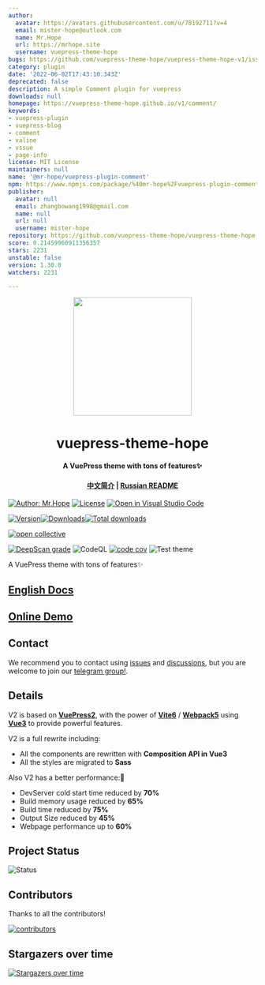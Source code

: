 ```yaml
---
author:
  avatar: https://avatars.githubusercontent.com/u/78192711?v=4
  email: mister-hope@outlook.com
  name: Mr.Hope
  url: https://mrhope.site
  username: vuepress-theme-hope
bugs: https://github.com/vuepress-theme-hope/vuepress-theme-hope-v1/issues
category: plugin
date: '2022-06-02T17:43:10.343Z'
deprecated: false
description: A simple Comment plugin for vuepress
downloads: null
homepage: https://vuepress-theme-hope.github.io/v1/comment/
keywords:
- vuepress-plugin
- vuepress-blog
- comment
- valine
- vssue
- page-info
license: MIT License
maintainers: null
name: '@mr-hope/vuepress-plugin-comment'
npm: https://www.npmjs.com/package/%40mr-hope%2Fvuepress-plugin-comment
publisher:
  avatar: null
  email: zhangbowang1998@gmail.com
  name: null
  url: null
  username: mister-hope
repository: https://github.com/vuepress-theme-hope/vuepress-theme-hope
score: 0.21459960911356357
stars: 2231
unstable: false
version: 1.30.0
watchers: 2231

---
```


<!-- markdownlint-disable -->
<p align="center">
  <img width="240" src="https://theme-hope-assets.vuejs.press/logo.svg" style="text-align: center;">
</p>
<h1 align="center">vuepress-theme-hope</h1>
<h4 align="center">A VuePress theme with tons of features✨</h4>

<h4 align="center">

[中文简介](README-zh.md) | [Russian README](https://github.com/vuepress-theme-hope/theme-ru-docs)

</h4>

[![Author: Mr.Hope](https://img.shields.io/badge/Author-Mr.Hope-blue.svg?style=for-the-badge)](https://mister-hope.com)
[![License](https://img.shields.io/npm/l/vuepress-theme-hope.svg?style=for-the-badge)](https://github.com/vuepress-theme-hope/vuepress-theme-hope/blob/main/LICENSE)
[![Open in Visual Studio Code](https://img.shields.io/badge/-open%20in%20vscode-blue?style=for-the-badge&logo=visualstudiocode)](https://open.vscode.dev/vuepress-theme-hope/vuepress-theme-hope)

<!-- markdownlint-restore -->

[![Version](https://img.shields.io/npm/v/vuepress-theme-hope.svg?style=flat-square&logo=npm)![Downloads](https://img.shields.io/npm/dm/vuepress-theme-hope.svg?style=flat-square&logo=npm)![Total downloads](https://img.shields.io/npm/dt/vuepress-theme-hope?style=flat-square&logo=npm)](https://www.npmjs.com/package/vuepress-theme-hope)

[![open collective](https://opencollective.com/vuepress-theme-hope/tiers/badge.svg)](https://opencollective.com/vuepress-theme-hope)

[![DeepScan grade](https://deepscan.io/api/teams/9792/projects/17544/branches/405512/badge/grade.svg)](https://deepscan.io/dashboard#view=project&tid=9792&pid=17544&bid=405512)
![CodeQL](https://github.com/vuepress-theme-hope/vuepress-theme-hope/actions/workflows/codeql-analysis.yml/badge.svg)
[![code cov](https://codecov.io/gh/vuepress-theme-hope/vuepress-theme-hope/branch/main/graph/badge.svg?token=TNYMbGlxQ9)](https://codecov.io/gh/vuepress-theme-hope/vuepress-theme-hope)
![Test theme](https://github.com/vuepress-theme-hope/vuepress-theme-hope/actions/workflows/main.yml/badge.svg)

A VuePress theme with tons of features✨

## [English Docs](https://theme-hope.vuejs.press/)

## [Online Demo](https://stackblitz.com/fork/vuepress-theme-hope)

## Contact

We recommend you to contact using [issues](https://github.com/vuepress-theme-hope/vuepress-theme-hope/issues) and [discussions](https://github.com/vuepress-theme-hope/vuepress-theme-hope/discussions), but you are welcome to join our [telegram group!](https://t.me/vuepressthemehope).

## Details

V2 is based on [**VuePress2**](https://vuejs.press), with the power of [**Vite6**](https://vite.dev) / [**Webpack5**](https://webpack.js.org) using [**Vue3**](https://vuejs.org) to provide powerful features.

V2 is a full rewrite including:

- All the components are rewritten with **Composition API in Vue3**
- All the styles are migrated to **Sass**

Also V2 has a better performance:🚀

- DevServer cold start time reduced by **70%**
- Build memory usage reduced by **65%**
- Build time reduced by **75%**
- Output Size reduced by **45%**
- Webpage performance up to **60%**

## Project Status

![Status](https://repobeats.axiom.co/api/embed/1164cd0962fe9e8ce7fd3785cb28c79adecf8a26.svg)

## Contributors

Thanks to all the contributors!

[![contributors](https://contrib.rocks/image?repo=vuepress-theme-hope/vuepress-theme-hope)](https://github.com/vuepress-theme-hope/vuepress-theme-hope/graphs/contributors)

## Stargazers over time

[![Stargazers over time](https://starchart.cc/vuepress-theme-hope/vuepress-theme-hope.svg)](https://starchart.cc/vuepress-theme-hope/vuepress-theme-hope)
